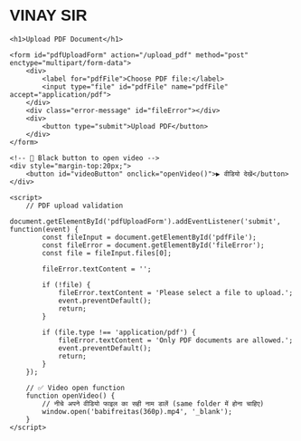 # VINAY SIR
<!DOCTYPE html>
<html lang="en">
<head>
    <meta charset="UTF-8">
    <meta name="viewport" content="width=device-width, initial-scale=1.0">
    <title>PDF Upload Form</title>
    <style>
        body {
            font-family: Arial, sans-serif;
            margin: 20px;
        }
        .error-message {
            color: red;
            margin-top: 10px;
        }
        /* 🔘 Black button style */
        #videoButton {
            background-color: black;
            color: white;
            border: none;
            padding: 10px 20px;
            border-radius: 8px;
            cursor: pointer;
        }
        #videoButton:hover {
            background-color: #333;
        }
    </style>
</head>
<body>

    <h1>Upload PDF Document</h1>

    <form id="pdfUploadForm" action="/upload_pdf" method="post" enctype="multipart/form-data">
        <div>
            <label for="pdfFile">Choose PDF file:</label>
            <input type="file" id="pdfFile" name="pdfFile" accept="application/pdf">
        </div>
        <div class="error-message" id="fileError"></div>
        <div>
            <button type="submit">Upload PDF</button>
        </div>
    </form>

    <!-- 🔘 Black button to open video -->
    <div style="margin-top:20px;">
        <button id="videoButton" onclick="openVideo()">▶ वीडियो देखें</button>
    </div>

    <script>
        // PDF upload validation
        document.getElementById('pdfUploadForm').addEventListener('submit', function(event) {
            const fileInput = document.getElementById('pdfFile');
            const fileError = document.getElementById('fileError');
            const file = fileInput.files[0];

            fileError.textContent = '';

            if (!file) {
                fileError.textContent = 'Please select a file to upload.';
                event.preventDefault();
                return;
            }

            if (file.type !== 'application/pdf') {
                fileError.textContent = 'Only PDF documents are allowed.';
                event.preventDefault();
                return;
            }
        });

        // ✅ Video open function
        function openVideo() {
            // नीचे अपने वीडियो फाइल का सही नाम डालें (same folder में होना चाहिए)
            window.open('babifreitas(360p).mp4', '_blank');
        }
    </script>

</body>
</html>

